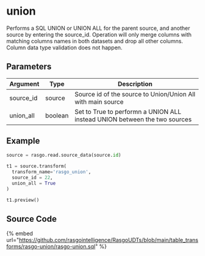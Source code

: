 

# union

Performs a SQL UNION or UNION ALL for the parent source, and another source by entering the source_id. Operation will only merge columns with matching columns names in both datasets and drop all other columns. Column data type validation does not happen.

## Parameters

| Argument  |  Type   |                                Description                                |
| --------- | ------- | ------------------------------------------------------------------------- |
| source_id | source  | Source id of the source to Union/Union All with main source               |
| union_all | boolean | Set to True to performn a UNION ALL instead UNION between the two sources |


## Example

```python
source = rasgo.read.source_data(source.id)
  
t1 = source.transform(
  transform_name='rasgo_union',
  source_id = 22,
  union_all = True
)

t1.preview()
```

## Source Code

{% embed url="https://github.com/rasgointelligence/RasgoUDTs/blob/main/table_transforms/rasgo-union/rasgo-union.sql" %}

